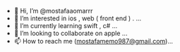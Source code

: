- 👋 Hi, I’m @mostafaaomarrr
- 👀 I’m interested in ios , web ( front end ) . ...
- 🌱 I’m currently learning swift , c# ...
- 💞️ I’m looking to collaborate on apple ...
- 📫 How to reach me (mostafamemo987@gmail.com)...

<!---
mostafaaomarrr/mostafaaomarrr is a ✨ special ✨ repository because its `README.md` (this file) appears on your GitHub profile.
You can click the Preview link to take a look at your changes.
--->
